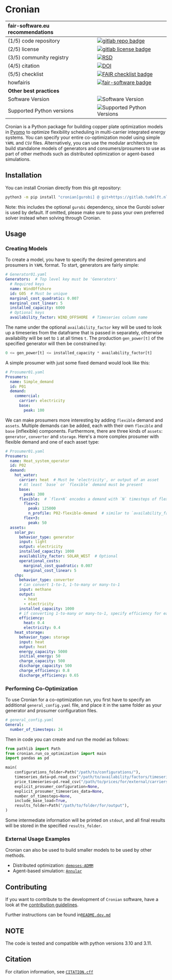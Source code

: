 # Cronian

| **fair-software.eu recommendations** |                                                                 |
|:-------------------------------------|:----------------------------------------------------------------|
| (1/5) code repository                | [![gitlab repo badge][gitlab-badge]][repo-url]                  |
| (2/5) license                        | [![gitlab license badge][license-badge]][repo-url]              |
| (3/5) community registry             | [![RSD][rsd-badge]][demoses-rsd]                                |
| (4/5) citation                       | [![DOI][Zenodo-badge]][Zenodo-url]                              |
| (5/5) checklist                      | [![FAIR checklist badge][fair-checklist-badge]][fair-checklist] |
| howfairis                            | [![fair-software badge][fair-software-badge]][fair-software]    |
| **Other best practices**             |                                                                 |
| Software Version                     | ![Software Version][version-badge]                              |
| Supported Python versions            | ![Supported Python Versions][supported-python-badge]            |

Cronian is a Python package for building copper plate optimization models in [Pyomo][Pyomo] to
optimize flexibility scheduling in multi-carrier integrated energy systems. You can specify your
entire co-optimization model using simple `YAML` and `CSV` files. Alternatively, you can use the
modular architecture to build standalone models of generators and consumers/prosumers to use as part
of other methods such as distributed optimization or agent-based simulations.

## Installation

You can install Cronian directly from this git repository:

```bash
python3 -m pip install "cronian[gurobi] @ git+https://gitlab.tudelft.nl/demoses/cronian"
```

Note: this includes the optional `gurobi` dependency, since the Gurobi solver is used by default.
If omitted, please make sure to pass your own preferred solver instead when solving through Cronian.

## Usage

### Creating Models

To create a model, you have to specify the desired generators and prosumers in
`YAML` format. To start, generators are fairly simple:
```yaml
# Generator01.yaml
Generators:  # Top level key must be 'Generators'
  # Required keys
  name: WindOffshore
  id: G05  # Must be unique
  marginal_cost_quadratic: 0.007
  marginal_cost_linear: 5
  installed_capacity: 6000
  # Optional keys
  availability_factor: WIND_OFFSHORE  # Timeseries column name
```
The name under the optional `availability_factor` key will be used to look up a timeseries from the
dataframe that is passed in separately, otherwise availability will be set to `1` at all times `t`.
The production `gen_power[t]` of the specified generator will then be constrained by:
```python
0 <= gen_power[t] <= installed_capacity * availability_factor[t]
```

A simple prosumer with just some fixed demand would look like this:
```yaml
# Prosumer01.yaml
Prosumers:
  name: Simple_demand
  id: P01
  demand:
    commercial:
      carrier: electricity
      base:
        peak: 100
```

We can make prosumers more interesting by adding `flexible` demand and `assets`. Multiple demands
can be added, each with their own `flexible` and `base` (inflexible) components. Furthermore, there
are three kinds of `assets`: `generator`, `converter` and `storage`. Here's a more complex prosumer
with flexible demand and one of each asset type: 
```yaml
# Prosumer01.yaml
Prosumers:
  name: Heat_system_operator
  id: P02
  demand: 
    hot_water:
      carrier: heat  # Must be 'electricity', or output of an asset
      # At least `base` or `flexible` demand must be present 
      base:
        peak: 300
      flexible:  # `flex+N` encodes a demand with `N` timesteps of flexibility
        flex+2:
          peak: 125000
          n_profile: P02-flexible-demand  # similar to `availability_factor` for generators
        flex+3:
          peak: 50
  assets:
    solar_pv:
      behavior_type: generator
      input: light
      output: electricity
      installed_capacity: 1000
      availability_factor: SOLAR_WEST  # Optional
      operational_costs:
        marginal_cost_quadratic: 0.007
        marginal_cost_linear: 5
    chp:
      behavior_type: converter
      # Can convert 1-to-1, 1-to-many or many-to-1
      input: methane
      output:
        - heat
        - electricity
      installed_capacity: 1000
      # if converting 1-to-many or many-to-1, specify efficiency for each of the 'many'
      efficiency:
        heat: 0.4
        electricity: 0.4
    heat_storage:
      behavior_type: storage
      input: heat
      output: heat
      energy_capacity: 5000
      initial_energy: 50
      charge_capacity: 500
      discharge_capacity: 500
      charge_efficiency: 0.8
      discharge_efficiency: 0.65
```

### Performing Co-Optimization

To use Cronian for a co-optimization run, you first have to specify an additional
`general_config.yaml` file, and place it in the same folder as your generator and prosumer
configuration files.
```yaml
# general_config.yaml
General:
  number_of_timesteps: 24
```

Then in code you can create and run the model as follows:
```python
from pathlib import Path
from cronian.run_co_optimization import main
import pandas as pd

main(
    configurations_folder=Path("/path/to/configurations/"),
    timeseries_data=pd.read_csv("/path/to/availability/factors/timeseries.csv", index_col=0, parse_dates=True),
    price_timeseries=pd.read_csv("/path/to/prices/for/external/carriers.csv", index_col=0, parse_dates=True),
    explicit_prosumer_configuration=None,
    explicit_prosumer_timeseries_data=None,
    number_of_timesteps=None,
    include_base_load=True,
    results_folder=Path("/path/to/folder/for/output"),
)
```
Some intermediate information will be printed on `stdout`, and all final results will be stored in
the specified `results_folder`.


### External Usage Examples

Cronian can also be used to build smaller models to be used by other methods.
- Distributed optimization: [`demoses-ADMM`][admm-usage]
- Agent-based simulation: [`Annular`][annular-usage]


## Contributing

If you want to contribute to the development of `Cronian` software,
have a look at the  [contribution guidelines](CONTRIBUTING.md).

Further instructions can be found in[`README.dev.md`](README.dev.md)

## NOTE
The code is tested and compatible with python versions 3.10 and 3.11.

## Citation

For citation information, see [`CITATION.cff`](CITATION.cff)

<!-- Project URLs -->
[repo-url]:                 https://gitlab.tudelft.nl/demoses/cronian
[demoses-rsd]:              https://www.research-software.nl/projects/demoses
[Zenodo-url]:               https://doi.org/10.5281/zenodo.13142375

<!-- External URLs -->
[admm-usage]:               https://gitlab.tudelft.nl/demoses/demoses-admm/-/blob/main/src/demoses_admm/build_prosumer_agent.py?ref_type=heads
[annular-usage]:            https://gitlab.tudelft.nl/demoses/demoses-coupling/-/blob/main/src/demoses_coupling/satellite_model/optimizer_bidding_strategy.py?ref_type=heads
[fair-checklist]:           https://fairsoftwarechecklist.net/v0.2?f=31&a=32113&i=32300&r=133
[fair-software]:            https://fair-software.eu
[Pyomo]:                    https://www.pyomo.org

<!-- Badge image URLS -->
[gitlab-badge]:             https://img.shields.io/badge/gitlab-repo-000.svg?logo=gitlab&labelColor=gray&color=blue
[license-badge]:            https://img.shields.io/gitlab/license/demoses/cronian?gitlab_url=https://gitlab.tudelft.nl
[rsd-badge]:                https://img.shields.io/badge/rsd-Cronian-00a3e3.svg
[Zenodo-badge]:             https://zenodo.org/badge/DOI/10.5281/zenodo.13142375.svg
[fair-checklist-badge]:     https://fairsoftwarechecklist.net/badge.svg
[fair-software-badge]:      https://img.shields.io/badge/fair--software.eu-%E2%97%8F%20%20%E2%97%8F%20%20%E2%97%8F%20%20%E2%97%8F%20%20%E2%97%8F-brightgreen
[version-badge]:            https://img.shields.io/badge/version-0.3.1-green
[supported-python-badge]:   https://img.shields.io/badge/python-3.10%20%7C%203.11-blue
